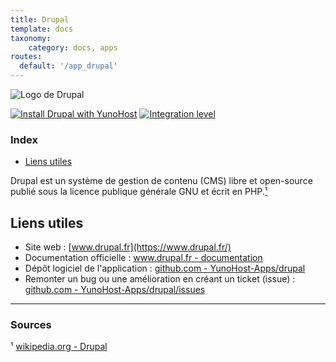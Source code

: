 ```yaml
---
title: Drupal
template: docs
taxonomy:
    category: docs, apps
routes:
  default: '/app_drupal'
---
```


![Logo de Drupal](image://drupal_logo.svg?height=80)

[![Install Drupal with YunoHost](https://install-app.yunohost.org/install-with-yunohost.png)](https://install-app.yunohost.org/?app=drupal) [![Integration level](https://dash.yunohost.org/integration/drupal.svg)](https://dash.yunohost.org/appci/app/drupal)

### Index

- [Liens utiles](#liens-utiles)

Drupal est un système de gestion de contenu (CMS) libre et open-source publié sous la licence publique générale GNU et écrit en PHP.[¹](#sources)

## Liens utiles

 + Site web : [www.drupal.fr](https://www.drupal.fr/)
 + Documentation officielle : [www.drupal.fr - documentation](https://www.drupal.fr/documentation)
 + Dépôt logiciel de l'application : [github.com - YunoHost-Apps/drupal](https://github.com/YunoHost-Apps/drupal_ynh)
 + Remonter un bug ou une amélioration en créant un ticket (issue) : [github.com - YunoHost-Apps/drupal/issues](https://github.com/YunoHost-Apps/drupal_ynh/issues)

 ------

 ### Sources

 ¹ [wikipedia.org - Drupal](https://fr.wikipedia.org/wiki/Drupal)
